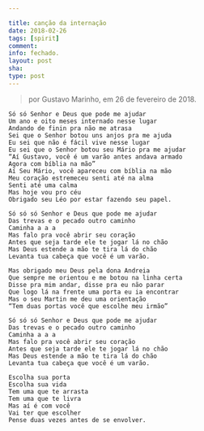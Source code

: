 ```yaml
---

title: canção da internação
date: 2018-02-26
tags: [spirit]
comment: 
info: fechado.
layout: post
sha: 
type: post
---
```


> por Gustavo Marinho, em 26 de fevereiro de 2018.

    Só só Senhor e Deus que pode me ajudar
    Um ano e oito meses internado nesse lugar
    Andando de finin pra não me atrasa
    Sei que o Senhor botou uns anjos pra me ajuda
    Eu sei que não é fácil vive nesse lugar
    Eu sei que o Senhor botou seu Mário pra me ajudar
    “Aí Gustavo, você é um varão antes andava armado
    Agora com bíblia na mão”
    Aí Seu Mário, você apareceu com bíblia na mão
    Meu coração estremeceu senti até na alma
    Senti até uma calma
    Mas hoje vou pro céu
    Obrigado seu Léo por estar fazendo seu papel.

    Só só só Senhor e Deus que pode me ajudar
    Das trevas e o pecado outro caminho
    Caminha a a a 
    Mas falo pra você abrir seu coração
    Antes que seja tarde ele te jogar lá no chão
    Mas Deus estende a mão te tira lá do chão
    Levanta tua cabeça que você é um varão.

    Mas obrigado meu Deus pela dona Andreia
    Que sempre me orientou e me botou na linha certa
    Disse pra mim andar, disse pra eu não parar
    Que logo lá na frente uma porta eu ia encontrar
    Mas o seu Martin me deu uma orientação 
    “Tem duas portas você que escolhe meu irmão”

    Só só só Senhor e Deus que pode me ajudar
    Das trevas e o pecado outro caminho
    Caminha a a a 
    Mas falo pra você abrir seu coração
    Antes que seja tarde ele te jogar lá no chão
    Mas Deus estende a mão te tira lá do chão
    Levanta tua cabeça que você é um varão.

    Escolha sua porta
    Escolha sua vida
    Tem uma que te arrasta
    Tem uma que te livra
    Mas aí é com você
    Vai ter que escolher
    Pense duas vezes antes de se envolver.
